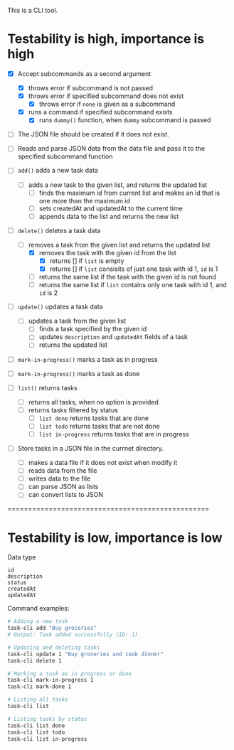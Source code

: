 This is a CLI tool.

# Testability is high, importance is high

- [x] Accept subcommands as a second argument

  - [x] throws error if subcommand is not passed
  - [x] throws error if specified subcommand does not exist
    - [x] throws error if `none` is given as a subcommand
  - [x] runs a command if specified subcommand exists
    - [x] runs `dummy()` function, when `dummy` subcommand is passed

- [ ] The JSON file should be created if it does not exist.
- [ ] Reads and parse JSON data from the data file and pass it to the specified subcommand function
- [ ] `add()` adds a new task data
  - [ ] adds a new task to the given list, and returns the updated list
    - [ ] finds the maximum id from current list and makes an id that is one more than the maximum id
    - [ ] sets createdAt and updatedAt to the current time
    - [ ] appends data to the list and returns the new list
- [ ] `delete()` deletes a task data
  - [ ] removes a task from the given list and returns the updated list
    - [x] removes the task with the given id from the list
      - [x] returns [] if `list` is empty
      - [x] returns [] if `list` consisits of just one task with id 1, `id` is 1
    - [ ] returns the same list if the task with the given id is not found
    - [ ] returns the same list if `list` contains only one task with id 1, and `id` is 2
- [ ] `update()` updates a task data
  - [ ] updates a task from the given list
    - [ ] finds a task specified by the given id
    - [ ] updates `description` and `updatedAt` fields of a task
    - [ ] returns the updated list
- [ ] `mark-in-progress()` marks a task as in progress
- [ ] `mark-in-progress()` marks a task as done

- [ ] `list()` returns tasks

  - [ ] returns all tasks, when no option is provided
  - [ ] returns tasks filtered by status
    - [ ] `list done` returns tasks that are done
    - [ ] `list todo` returns tasks that are not done
    - [ ] `list in-progress` returns tasks that are in progress

- [ ] Store tasks in a JSON file in the currnet directory.
  - [ ] makes a data file if it does not exist when modify it
  - [ ] reads data from the file
  - [ ] writes data to the file
  - [ ] can parse JSON as lists
  - [ ] can convert lists to JSON

=================================================

# Testability is low, importance is low

Data type

```
id
description
status
createdAt
updatedAt
```

Command examples:

```bash
# Adding a new task
task-cli add "Buy groceries"
# Output: Task added successfully (ID: 1)

# Updating and deleting tasks
task-cli update 1 "Buy groceries and cook dinner"
task-cli delete 1

# Marking a task as in progress or done
task-cli mark-in-progress 1
task-cli mark-done 1

# Listing all tasks
task-cli list

# Listing tasks by status
task-cli list done
task-cli list todo
task-cli list in-progress
```
